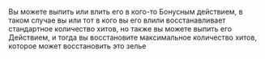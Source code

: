 Вы можете выпить или влить его в кого-то Бонусным действием, в таком случае вы или тот в кого вы его влили восстанавливает стандартное количество хитов, но также вы можете выпить его Действием, и тогда вы восстановите максимальное количество хитов, которое может восстановить это зелье